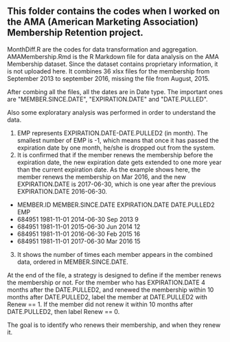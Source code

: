 ## This folder contains the codes when I worked on the AMA (American Marketing Association) Membership Retention project.
 MonthDiff.R are the codes for data transformation and aggregation.
 AMAMembership.Rmd is the R Markdown file for data analysis on the AMA Membership dataset. Since the dataset contains proprietary information, it is not uploaded here. It combines 36 xlsx files for the membership from September 2013 to september 2016, missing the file from August, 2015. 
 
 After combing all the files, all the dates are in Date type. The important ones are "MEMBER.SINCE.DATE", "EXPIRATION.DATE" and "DATE.PULLED".
 
 Also some exploratary analysis was performed in order to understand the data.
 1. EMP represents EXPIRATION.DATE-DATE.PULLED2 (in month). The smallest number of EMP is -1, which means that once it has passed the expiration date by one month, he/she is dropped out from the system.
 2. It is confirmed that if the member renews the membership before the expiration date, the new expiration date gets extended to one more year than the current expiration date. As the example shows here, the member renews the membership on Mar 2016, and the new EXPIRATION.DATE is 2017-06-30, which is one year after the previous EXPIRATION.DATE 2016-06-30.
 - MEMBER.ID  MEMBER.SINCE.DATE   EXPIRATION.DATE   DATE.PULLED2    EMP
 - 684951        1981-11-01          2014-06-30       Sep 2013        9
 - 684951        1981-11-01          2015-06-30       Jun 2014        12
 - 684951        1981-11-01          2016-06-30       Feb 2015        16
 - 684951        1981-11-01          2017-06-30       Mar 2016        15
3. It shows the number of times each member appears in the combined data, ordered in MEMBER.SINCE.DATE.

At the end of the file, a strategy is designed to define if the member renews the membership or not. For the member who has EXPIRATION.DATE 4 months after the DATE.PULLED2, and renewed the membership within 10 months after DATE.PULLED2, label the member at DATE.PULLED2 with Renew == 1. If the member did not renew it within 10 months after DATE.PULLED2, then label Renew == 0.








 
 The goal is to identify who renews their membership, and when they renew it.
